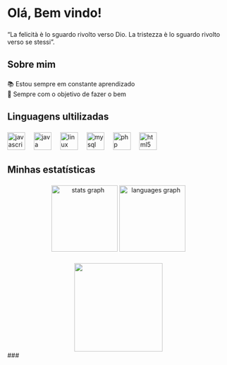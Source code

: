 <h1 align="left">Olá, Bem vindo!</h1>

###

<p align="left">“La felicità è lo sguardo rivolto verso Dio. La tristezza è lo sguardo rivolto verso se stessi”.</p>

###

<h2 align="left">Sobre mim</h2>

###

<p align="left">📚 Estou sempre em constante aprendizado<br>🎯 Sempre com o objetivo de fazer o bem</p>

###

<h2 align="left">Linguagens ultilizadas</h2>

###

<div align="left">
  <img src="https://cdn.jsdelivr.net/gh/devicons/devicon/icons/javascript/javascript-original.svg" height="40" alt="javascript logo"  />
  <img width="12" />
  <img src="https://cdn.jsdelivr.net/gh/devicons/devicon/icons/java/java-original.svg" height="40" alt="java logo"  />
  <img width="12" />
  <img src="https://cdn.jsdelivr.net/gh/devicons/devicon/icons/linux/linux-original.svg" height="40" alt="linux logo"  />
  <img width="12" />
  <img src="https://cdn.jsdelivr.net/gh/devicons/devicon/icons/mysql/mysql-original.svg" height="40" alt="mysql logo"  />
  <img width="12" />
  <img src="https://cdn.jsdelivr.net/gh/devicons/devicon/icons/php/php-original.svg" height="40" alt="php logo"  />
  <img width="12" />
  <img src="https://cdn.jsdelivr.net/gh/devicons/devicon/icons/html5/html5-original.svg" height="40" alt="html5 logo"  />
</div>

###

<h2 align="left">Minhas estatísticas</h2>

###

<div align="center">
  <img src="https://github-readme-stats.vercel.app/api?username=folkbarbecue&hide_title=false&hide_rank=false&show_icons=true&include_all_commits=true&count_private=true&disable_animations=false&theme=dracula&locale=en&hide_border=false&order=1" height="150" alt="stats graph"  />
  <img src="https://github-readme-stats.vercel.app/api/top-langs?username=folkbarbecue&locale=en&hide_title=false&layout=compact&card_width=320&langs_count=5&theme=dracula&hide_border=false&order=2" height="150" alt="languages graph"  />
</div>


###

<div align="center">
  <img height="200" src="https://i.redd.it/x1202ywz4bb71.gif"  />
</div>
###
